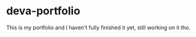 # deva-portfolio
This is my portfolio and I haven't fully finished it yet, still working on it tho.
